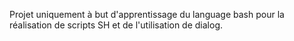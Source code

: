 Projet uniquement à but d'apprentissage du language bash pour la réalisation
de scripts SH et de l'utilisation de dialog.
